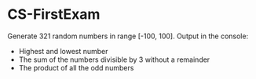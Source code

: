 # CS-FirstExam

Generate 321 random numbers in range [-100, 100]. 
Output in the console:
-	Highest and lowest number
-	The sum of the numbers divisible by 3 without a remainder
-	The product of all the odd numbers

